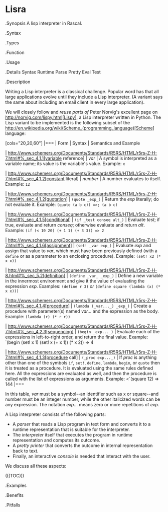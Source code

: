 # Lisra

.Synopsis
A lisp interpreter in Rascal.

.Syntax

.Types

.Function
       
.Usage

.Details
Syntax Runtime Parse Pretty Eval Test

.Description

Writing a Lisp interpreter is a classical challenge. 
Popular word has that all large applications evolve until they include a Lisp interpreter.
(A variant says the same about including an email client in every large application).

We will closely follow and *reuse parts of* Peter Norvig's excellent page
on http://norvig.com/lispy.html[Lispy], a Lisp interpreter written in Python.
The Lisp variant to be implemented is the following subset of the http://en.wikipedia.org/wiki/Scheme_(programming_language)[Scheme]
 language:

[cols="20,20,60"]
|===
| Form | Syntax | Semantics and Example

| http://www.schemers.org/Documents/Standards/R5RS/HTML/r5rs-Z-H-7.html#%_sec_4.1.1[variable reference]
| _var_
| A symbol is interpreted as a variable name;
  its value is the variable's
  value. Example: `x`
  
| http://www.schemers.org/Documents/Standards/R5RS/HTML/r5rs-Z-H-7.html#%_sec_4.1.2[constant literal]
| _number_
| A number evaluates to itself. Example: `12`
       
| http://www.schemers.org/Documents/Standards/R5RS/HTML/r5rs-Z-H-7.html#%_sec_4.1.2[quotation]
| `(quote _exp_)`
| Return the _exp_ literally; do not evaluate it. Example:
  `(quote (a b c)) =>; (a b c)`

| http://www.schemers.org/Documents/Standards/R5RS/HTML/r5rs-Z-H-7.html#%_sec_4.1.5[conditional]
| `(if _test conseq alt_)`
| Evaluate _test_; if true,
  evaluate and return _conseq_; otherwise evaluate and return 
  _alt_. <br>Example: `(if (< 10 20) (+ 1 1) (+ 3 3)) => 2`

| http://www.schemers.org/Documents/Standards/R5RS/HTML/r5rs-Z-H-7.html#%_sec_4.1.6[assignment]
| `(set! _var exp_)`
| Evaluate _exp_ and assign that value to
  _var_, which must have been previously defined (with a
  `define` or as a parameter to an enclosing procedure).
   Example: `(set! x2 (* x x))`
   
| http://www.schemers.org/Documents/Standards/R5RS/HTML/r5rs-Z-H-8.html#%_sec_5.2[definition]
| `(define _var_ _exp_)`
| Define a new variable in the innermost environment and give it
  the value of evaluating the expression _exp_. 
  Examples: `(define r 3)` _or_ `(define square (lambda (x) (* x x)))`

| http://www.schemers.org/Documents/Standards/R5RS/HTML/r5rs-Z-H-7.html#%_sec_4.1.4[procedure]
| `(lambda (_var..._) _exp_)`
| Create a procedure
  with parameter(s) named _var..._ and the expression as the body.
  Example: `(lambda (r) (* r r))`
  
| http://www.schemers.org/Documents/Standards/R5RS/HTML/r5rs-Z-H-7.html#%_sec_4.2.3[sequencing]
| `(begin _exp..._)`
| Evaluate each of the expressions in left-to-right order, and return the final value.
  Example: `(begin (set! x 1) (set! x (+ x 1)) (* x 2)) => 4
  
| http://www.schemers.org/Documents/Standards/R5RS/HTML/r5rs-Z-H-7.html#%_sec_4.1.3[procedure call]
| `(_proc exp..._)`
| If _proc_ is
   anything other than one of the symbols `if`, `set!`, `define`,
   `lambda`, `begin`, or `quote` then it is treated as a procedure.  It is
   evaluated using the same rules defined here. All the expressions
   are evaluated as well, and then the procedure is called with the list
   of expressions as arguments. 
   Example: <`(square 12) => 144
|===

In this table, _var_ must be a symbol--an identifier such as x or square--and number must be an integer number, 
while the other italicized words can be any expression. The notation _exp_... means zero or more repetitions of _exp_.

A Lisp interpreter consists of the following parts:

*  A _parser_ that reads a Lisp program in text form and converts it to a runtime representation that is suitable for the interpreter.
*  The _interpreter_ itself that executes the program in runtime representation and computes its outcome.
*  A _pretty printer_ that converts the outcome in internal representation back to text.
*  Finally, an interactive  _console_ is needed that interact with the user.


We discuss all these aspects:

(((TOC)))

.Examples

.Benefits

.Pitfalls

